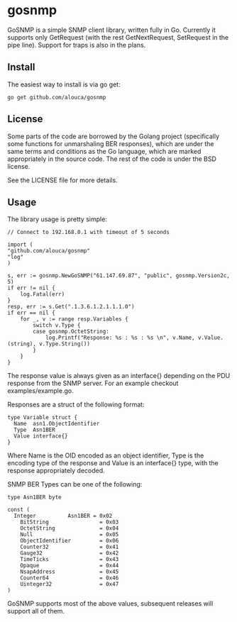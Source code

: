 gosnmp
======

GoSNMP is a simple SNMP client library, written fully in Go. Currently it supports only GetRequest (with the rest GetNextRequest, SetRequest in the pipe line). Support for traps is also in the plans.


Install
-------

The easiest way to install is via go get:

    go get github.com/alouca/gosnmp
  
License
-------

Some parts of the code are borrowed by the Golang project (specifically some functions for unmarshaling BER responses), which are under the same terms and conditions as the Go language, which are marked appropriately in the source code. The rest of the code is under the BSD license.

See the LICENSE file for more details.

Usage
-----
The library usage is pretty simple:

    // Connect to 192.168.0.1 with timeout of 5 seconds
    
    import (
	"github.com/alouca/gosnmp"
	"log"
	)
	
    s, err := gosnmp.NewGoSNMP("61.147.69.87", "public", gosnmp.Version2c, 5)
	if err != nil {
		log.Fatal(err)
	}
	resp, err := s.Get(".1.3.6.1.2.1.1.1.0")
	if err == nil {
		for _, v := range resp.Variables {
			switch v.Type {
			case gosnmp.OctetString:
				log.Printf("Response: %s : %s : %s \n", v.Name, v.Value.(string), v.Type.String())
			}
		}
	}

The response value is always given as an interface{} depending on the PDU response from the SNMP server. For an example checkout examples/example.go.

Responses are a struct of the following format:

    type Variable struct {
      Name  asn1.ObjectIdentifier
      Type  Asn1BER
      Value interface{}
    }
    
Where Name is the OID encoded as an object identifier, Type is the encoding type of the response and Value is an interface{} type, with the response appropriately decoded.

SNMP BER Types can be one of the following:

    type Asn1BER byte

    const (
      Integer          Asn1BER = 0x02
    	BitString                = 0x03
    	OctetString              = 0x04
    	Null                     = 0x05
    	ObjectIdentifier         = 0x06
    	Counter32                = 0x41
    	Gauge32                  = 0x42
    	TimeTicks                = 0x43
    	Opaque                   = 0x44
    	NsapAddress              = 0x45
    	Counter64                = 0x46
    	Uinteger32               = 0x47
    )
    
GoSNMP supports most of the above values, subsequent releases will support all of them.
